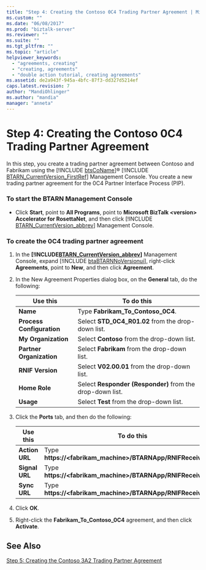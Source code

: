 ```yaml
---
title: "Step 4: Creating the Contoso 0C4 Trading Partner Agreement | Microsoft Docs"
ms.custom: ""
ms.date: "06/08/2017"
ms.prod: "biztalk-server"
ms.reviewer: ""
ms.suite: ""
ms.tgt_pltfrm: ""
ms.topic: "article"
helpviewer_keywords: 
  - "agreements, creating"
  - "creating, agreements"
  - "double action tutorial, creating agreements"
ms.assetid: de2a943f-945a-4bfc-87f3-dd327d5214ef
caps.latest.revision: 7
author: "MandiOhlinger"
ms.author: "mandia"
manager: "anneta"
---
```

# Step 4: Creating the Contoso 0C4 Trading Partner Agreement
In this step, you create a trading partner agreement between Contoso and Fabrikam using the [!INCLUDE [btsCoName](../../includes/btsconame-md.md)]® [!INCLUDE [BTARN_CurrentVersion_FirstRef](../../includes/btarn-currentversion-firstref-md.md)] Management Console. You create a new trading partner agreement for the 0C4 Partner Interface Process (PIP).  

### To start the BTARN Management Console  

- Click <strong>Start</strong>, point to <strong>All Programs</strong>, point to <strong>Microsoft BizTalk \<version\> Accelerator for RosettaNet</strong>, and then click [!INCLUDE [BTARN_CurrentVersion_abbrev](../../includes/btarn-currentversion-abbrev-md.md)] Management Console.  

### To create the 0C4 trading partner agreement  

1. In the <strong><!-- BEGIN ERROR INCLUDE: Unable to resolve [!INCLUDE[BTARN_CurrentVersion_abbrev](../../includes/btarn-currentversion-abbrev-md.md)]: Path(D:/a/1/s/target_repo/biztalk/adapters-and-accelerators/accelerator-rosettanet/step-4-creating-the-contoso-0c4-trading-partner-agreement.md) contains invalid char.
   Parameter name: path -->[!INCLUDE[BTARN_CurrentVersion_abbrev](../../includes/btarn-currentversion-abbrev-md.md)]<!--END ERROR INCLUDE --></strong> Management Console, expand [!INCLUDE [btaBTARNNoVersionui](../../includes/btabtarnnoversionui-md.md)], right-click <strong>Agreements</strong>, point to <strong>New</strong>, and then click <strong>Agreement</strong>.  

2. In the New Agreement Properties dialog box, on the **General** tab, do the following:  


   |                Use this                |                               To do this                               |
   |----------------------------------------|------------------------------------------------------------------------|
   |         <strong>Name</strong>          |             Type <strong>Fabrikam_To_Contoso_0C4</strong>.             |
   | <strong>Process Configuration</strong> |    Select <strong>STD_0C4_R01.02</strong> from the drop-down list.     |
   |    <strong>My Organization</strong>    |        Select <strong>Contoso</strong> from the drop-down list.        |
   | <strong>Partner Organization</strong>  |       Select <strong>Fabrikam</strong> from the drop-down list.        |
   |     <strong>RNIF Version</strong>      |       Select <strong>V02.00.01</strong> from the drop-down list.       |
   |       <strong>Home Role</strong>       | Select <strong>Responder (Responder)</strong> from the drop-down list. |
   |         <strong>Usage</strong>         |         Select <strong>Test</strong> from the drop-down list.          |


3. Click the **Ports** tab, and then do the following:  


   |          Use this           |                                 To do this                                 |
   |-----------------------------|----------------------------------------------------------------------------|
   | <strong>Action URL</strong> | Type <strong>https://<fabrikam_machine>/BTARNApp/RNIFReceive.aspx</strong> |
   | <strong>Signal URL</strong> | Type <strong>https://<fabrikam_machine>/BTARNApp/RNIFReceive.aspx</strong> |
   |  <strong>Sync URL</strong>  | Type <strong>https://<fabrikam_machine>/BTARNApp/RNIFReceive.aspx</strong> |


4. Click **OK**.  

5. Right-click the **Fabrikam_To_Contoso_0C4** agreement, and then click **Activate**.  

## See Also  
 [Step 5: Creating the Contoso 3A2 Trading Partner Agreement](../../adapters-and-accelerators/accelerator-rosettanet/step-5-creating-the-contoso-3a2-trading-partner-agreement.md)